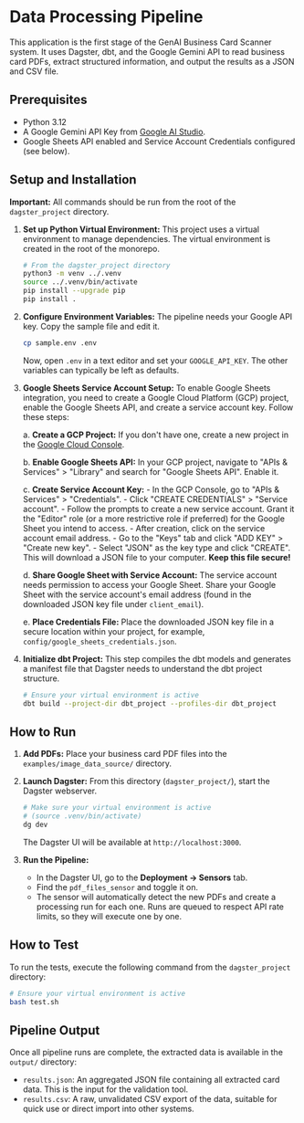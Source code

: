 # Data Processing Pipeline

This application is the first stage of the GenAI Business Card Scanner system. It uses Dagster, dbt, and the Google Gemini API to read business card PDFs, extract structured information, and output the results as a JSON and CSV file.

## Prerequisites

- Python 3.12
- A Google Gemini API Key from [Google AI Studio](https://aistudio.google.com/apikey).
- Google Sheets API enabled and Service Account Credentials configured (see below).

## Setup and Installation

**Important:** All commands should be run from the root of the `dagster_project` directory.

1. **Set up Python Virtual Environment:**
    This project uses a virtual environment to manage dependencies. The virtual environment is created in the root of the monorepo.

    ```bash
    # From the dagster_project directory
    python3 -m venv ../.venv
    source ../.venv/bin/activate
    pip install --upgrade pip
    pip install .
    ```

2. **Configure Environment Variables:**
    The pipeline needs your Google API key. Copy the sample file and edit it.

    ```bash
    cp sample.env .env
    ```

    Now, open `.env` in a text editor and set your `GOOGLE_API_KEY`. The other variables can typically be left as defaults.

3. **Google Sheets Service Account Setup:**
    To enable Google Sheets integration, you need to create a Google Cloud Platform (GCP) project, enable the Google Sheets API, and create a service account key. Follow these steps:

    a.  **Create a GCP Project:** If you don't have one, create a new project in the [Google Cloud Console](https://console.cloud.google.com/).

    b.  **Enable Google Sheets API:** In your GCP project, navigate to "APIs & Services" > "Library" and search for "Google Sheets API". Enable it.

    c.  **Create Service Account Key:**
        - In the GCP Console, go to "APIs & Services" > "Credentials".
        - Click "CREATE CREDENTIALS" > "Service account".
        - Follow the prompts to create a new service account. Grant it the "Editor" role (or a more restrictive role if preferred) for the Google Sheet you intend to access.
        - After creation, click on the service account email address.
        - Go to the "Keys" tab and click "ADD KEY" > "Create new key".
        - Select "JSON" as the key type and click "CREATE". This will download a JSON file to your computer. **Keep this file secure!**

    d.  **Share Google Sheet with Service Account:** The service account needs permission to access your Google Sheet. Share your Google Sheet with the service account's email address (found in the downloaded JSON key file under `client_email`).

    e.  **Place Credentials File:** Place the downloaded JSON key file in a secure location within your project, for example, `config/google_sheets_credentials.json`.

4. **Initialize dbt Project:**
    This step compiles the dbt models and generates a manifest file that Dagster needs to understand the dbt project structure.

    ```bash
    # Ensure your virtual environment is active
    dbt build --project-dir dbt_project --profiles-dir dbt_project
    ```

## How to Run

1. **Add PDFs:** Place your business card PDF files into the `examples/image_data_source/` directory.

2. **Launch Dagster:**
    From this directory (`dagster_project/`), start the Dagster webserver.

    ```bash
    # Make sure your virtual environment is active
    # (source .venv/bin/activate)
    dg dev
    ```

    The Dagster UI will be available at `http://localhost:3000`.

3. **Run the Pipeline:**
    - In the Dagster UI, go to the **Deployment -> Sensors** tab.
    - Find the `pdf_files_sensor` and toggle it on.
    - The sensor will automatically detect the new PDFs and create a processing run for each one. Runs are queued to respect API rate limits, so they will execute one by one.

## How to Test

To run the tests, execute the following command from the `dagster_project` directory:

```bash
# Ensure your virtual environment is active
bash test.sh
```

## Pipeline Output

Once all pipeline runs are complete, the extracted data is available in the `output/` directory:

- `results.json`: An aggregated JSON file containing all extracted card data. This is the input for the validation tool.
- `results.csv`: A raw, unvalidated CSV export of the data, suitable for quick use or direct import into other systems.
